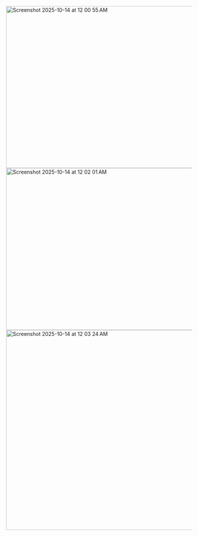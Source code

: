 <img width="1046" height="439" alt="Screenshot 2025-10-14 at 12 00 55 AM" src="https://github.com/user-attachments/assets/00a77ed7-c76b-462d-aa90-ede5f20031fc" />


<img width="1046" height="439" alt="Screenshot 2025-10-14 at 12 02 01 AM" src="https://github.com/user-attachments/assets/63bc6560-ed21-49aa-810c-78f9e7fef7a1" />


<img width="1046" height="542" alt="Screenshot 2025-10-14 at 12 03 24 AM" src="https://github.com/user-attachments/assets/d0bb792f-97fc-44c8-a782-4446ce5ac163" />
